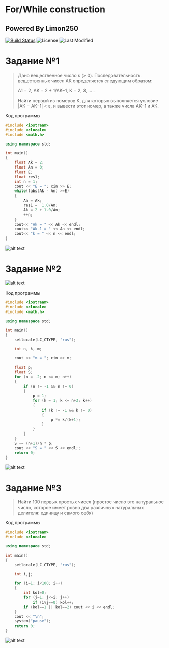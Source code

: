 # For/While construction

## Powered By Limon250

[![Build Status](https://travis-ci.org/joemccann/dillinger.svg?branch=master)](https://travis-ci.org/joemccann/dillinger)
![License](https://img.shields.io/badge/license-GNU%20v3.0-brightgreen)
![Last Modified](https://img.shields.io/badge/last%20modified-07.05.2021-green)

# Задание №1

>Дано вещественное число ε (> 0). Последовательность вещественных чисел AK определяется следующим образом:
>
>A1 = 2,    AK = 2 + 1/AK−1,    K = 2, 3, … .
>
>Найти первый из номеров K, для которых выполняется условие |AK − AK−1| < ε, и вывести этот номер, а также числа AK−1 и AK.

Код программы

```cpp
#include <iostream>
#include <clocale>
#include <math.h>

using namespace std;

int main()
{
    float Ak = 2;
    float An = 0;
    float E;
    float res1;
    int n = 1;
    cout << "E = "; cin >> E;
    while(fabs(Ak - An) >=E)
    {
        An = Ak;
        res1 =  1.0/An;
        Ak = 2 + 1.0/An;
        ++n;
    }
    cout<< "Ak = " << Ak << endl;
    cout<< "Ak-1 = " << An << endl;
    cout<< "k = " << n << endl;
}

```
![alt text](https://images2.imgbox.com/c8/02/aRYib5a5_o.png)

# Задание №2

![alt text](https://images2.imgbox.com/8b/5c/IUXn7heV_o.png)

Код программы

```cpp
#include <iostream>
#include <clocale>
#include <math.h>

using namespace std;

int main()
{
    setlocale(LC_CTYPE, "rus");

    int n, k, m;

    cout << "m = "; cin >> m;

    float p;
    float S;
    for (n = -2; n <= m; n++)
    {
        if (n != -1 && n != 0)
        {
            p = 1;
            for (k = 1; k <= n+3; k++)
            {
                if (k != -1 && k != 0)
                {
                    p *= k/(k+1);
                }
            }
        }
    }
    S += (n+1)/n * p;
    cout << "S = " << S << endl;;
    return 0;
}

```

![alt text](https://images2.imgbox.com/44/f8/SkNojQjz_o.png)

# Задание №3

> Найти 100 первых простых чисел (простое число это натуральное
> число, которое имеет ровно два различных натуральных делителя:
> единицу и самого себя)

Код программы
```cpp
#include <iostream>
#include <clocale>

using namespace std;

int main()
{
    setlocale(LC_CTYPE, "rus");

    int i,j;

    for (i=1; i<100; i++)
    {
        int kol=0;
        for (j=1; j<=i; j++)
            if (i%j==0) kol++;
        if (kol==1 || kol==2) cout << i << endl;
    }
    cout << "\n";
    system("pause");
    return 0;
}

```

![alt text](https://images2.imgbox.com/d5/7e/u1Y43QE1_o.png)
